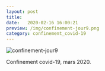 ```yaml
---
layout: post
title:  
date:   2020-02-16 16:00:21
preview: /img/confinement-jour9.png
category: confinement_covid-19
---
```


![confinement-jour9](/img/confinement-jour9.png) 


Confinement covid-19, mars 2020.



